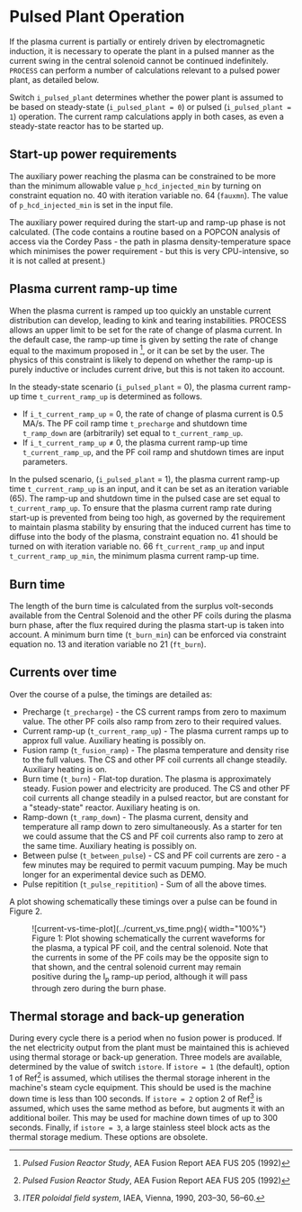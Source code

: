 # Pulsed Plant Operation

If the plasma current is partially or entirely driven by electromagnetic induction, it is 
necessary to operate the plant in a pulsed manner as the current swing in the central solenoid 
cannot be continued indefinitely. `PROCESS` can perform a number of calculations relevant to a 
pulsed power plant, as detailed below.

Switch `i_pulsed_plant` determines whether the power plant is assumed to be based on steady-state 
(`i_pulsed_plant = 0`) or pulsed (`i_pulsed_plant = 1`) operation.  The current ramp calculations apply in both 
cases, as even a steady-state reactor has to be started up.

## Start-up power requirements

The auxiliary power reaching the plasma can be constrained to be more than the minimum allowable 
value `p_hcd_injected_min` by turning on constraint equation no. 40 with iteration variable no. 64 (`fauxmn`). 
The value of `p_hcd_injected_min` is set in the input file.

The auxiliary power required during the start-up and ramp-up phase is not calculated.  (The code 
contains a routine based on a POPCON analysis of access via the Cordey Pass - the path in plasma 
density-temperature space which minimises the power requirement - but this is very CPU-intensive, 
so it is not called at present.)

## Plasma current ramp-up time

When the plasma current is ramped up too quickly an unstable current distribution can develop, 
leading to kink and tearing instabilities.  PROCESS allows an upper limit to be set for the rate 
of change of plasma current. In the default case, the ramp-up time is given by setting the rate of 
change equal to the maximum proposed in [^1], or it can be set by the user.  The physics of this 
constraint is likely to depend on whether the ramp-up is purely inductive or includes current drive, 
but this is not taken ito account.

In the steady-state scenario (`i_pulsed_plant` = 0), the plasma current ramp-up time `t_current_ramp_up` is determined as follows. 

- If `i_t_current_ramp_up` = 0, the rate of change of plasma current is 0.5 MA/s. The PF coil ramp time `t_precharge` 
  and shutdown time `t_ramp_down` are (arbitrarily) set equal to `t_current_ramp_up`. 
- If `i_t_current_ramp_up` $\neq$ 0, the plasma current ramp-up time `t_current_ramp_up`, and the PF coil ramp 
  and shutdown times are input parameters.

In the pulsed scenario, (`i_pulsed_plant` = 1), the plasma current ramp-up time `t_current_ramp_up` is an input, and it 
can be set as an iteration variable (65). The ramp-up and shutdown time in the pulsed case are set 
equal to `t_current_ramp_up`. To ensure that the plasma current ramp rate during start-up is prevented from being 
too high, as governed by the requirement to maintain plasma stability by ensuring that the induced 
current has time to diffuse into the body of the plasma, constraint equation no. 41 should be 
turned on with iteration variable no. 66 `ft_current_ramp_up` and input `t_current_ramp_up_min`, the minimum plasma current 
ramp-up time.

## Burn time

The length of the burn time is calculated from the surplus volt-seconds available from the Central 
Solenoid and the other PF coils during the plasma burn phase, after the flux required during the 
plasma start-up is taken into account. A minimum burn time (`t_burn_min`) can be enforced via 
constraint equation no. 13 and iteration variable no 21 (`ft_burn`).

## Currents over time

Over the course of a pulse, the timings are detailed as:

- Precharge (`t_precharge`) - the CS current ramps from zero to maximum value. The other PF coils also ramp from zero to their required values.
- Current ramp-up (`t_current_ramp_up`) - The plasma current ramps up to approx full value. Auxiliary heating is possibly on.
- Fusion ramp (`t_fusion_ramp`) - The plasma temperature and density rise to the full values. The CS and other PF coil currents all change steadily. Auxiliary heating is on.
- Burn time (`t_burn`) - Flat-top duration. The plasma is approximately steady. Fusion power and electricity are produced. The CS and other PF coil currents all change steadily in a pulsed reactor, but are constant for a "steady-state" reactor. Auxiliary heating is on.
- Ramp-down (`t_ramp_down`) - The plasma current, density and temperature all ramp down to zero simultaneously. As a starter for ten we could assume that the CS and PF coil currents also ramp to zero at the same time. Auxiliary heating is possibly on.
- Between pulse (`t_between_pulse`) -  CS and PF coil currents are zero - a few minutes may be required to permit vacuum pumping. May be much longer for an experimental device such as DEMO.
- Pulse repitition (`t_pulse_repitition`) - Sum of all the above times.

A plot showing schematically these timings over a pulse can be found in Figure 2.

<figure markdown>
![current-vs-time-plot](../current_vs_time.png){ width="100%"}
<figcaption>Figure 1: Plot showing schematically the current waveforms for the plasma, a typical PF 
coil, and the central solenoid. Note that the currents in some of the PF coils may be the opposite 
sign to that shown, and the central solenoid current may remain positive during the I<sub>p</sub> 
ramp-up period, although it will pass through zero during the burn phase.</figcaption>
</figure>

## Thermal storage and back-up generation

During every cycle there is a period when no fusion power is produced. If the net electricity 
output from the plant must be maintained this is achieved using thermal storage or back-up 
generation. Three models are available, determined by the value of switch `istore`. If `istore = 1` 
(the default), option 1 of Ref[^1] is assumed, which utilises the thermal storage inherent in the 
machine's steam cycle equipment. This should be used is the machine down time is less than 100 
seconds. If `istore = 2` option 2 of Ref[^2] is assumed, which uses the same method as before, 
but augments it with an additional boiler. This may be used for machine down times of up to 300 
seconds. Finally, if `istore = 3`, a large stainless steel block acts as the thermal storage 
medium. These options are obsolete.

[^1]: *Pulsed Fusion Reactor Study*, AEA Fusion Report AEA FUS 205 (1992)
[^2]: *ITER poloidal field system*, IAEA, Vienna, 1990, 203–30, 56–60.
